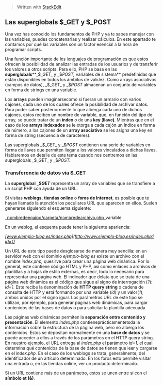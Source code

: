 ﻿


> Written with [StackEdit](https://stackedit.io/).
## Las superglobals $_GET y $_POST

Una vez has conocido los fundamentos de PHP y ya te sabes manejar con las variables, puedes concatenarlas y realizar cálculos. En este apartado te contamos por qué las variables son un factor esencial a la hora de programar scripts.

Una función importante de los lenguajes de programación es que estos ofrecen la posibilidad de analizar las entradas de los usuarios y de transferir los valores a otros scripts. Para ello, PHP se basa en las  **superglobals****_$_GET_ y _$_POST,_ variables de sistema**  predefinidas que están disponibles en todos los ámbitos de validez. Como arrays asociativos (campos de datos),  _$_GET_ y _$_POST_ almacenan un conjunto de variables en forma de strings en una variable.

Los  **arrays** pueden imaginarsecomo si fueran un armario con varios cajones, cada uno de los cuales ofrece la posibilidad de archivar datos. Para poder saber posteriormente lo que alberga cada uno de dichos cajones, estos reciben un nombre de variable, que, en función del tipo de array, se puede tratar de un  **index**  o de una  **key (llave)**. Mientras que en el caso de los  **arrays indexados**  se le otorga a cada cajón un índice en forma de número, a los cajones de un  **array asociativo**  se les asigna una key en forma de string (secuencia de caracteres).

Las superglobals  _$_GET_ y _$_POST_  contienen una serie de variables en forma de llaves que permiten llegar a los valores vinculados a dichas llaves. Hablaremos en detalle de este tema cuando nos centremos en las superglobals  _$_GET_ y _$_POST._

### Transferencia de datos vía $_GET

La  **superglobal  _$_GET_**  representa un array de variables que se transfiere a un script PHP con ayuda de un URL.

Si visitas  **weblogs**,  **tiendas online**  o  **foros de Internet**, es posible que te hayan llamado la atención los peculiares URL que aparecen en ellos. Suelen generarse siguiendo el esquema siguiente:

_[nombredeequipo/carpeta/nombredearchivo.php](http://nombredeequipo/carpeta/nombredearchivo.php?nombredevariable=valorde)_variable

En un weblog, el esquema puede tener la siguiente apariencia:

_[www.ejemplo-blog.es/index.php](http://www.ejemplo-blog.es/index.php?id=1)_

Un URL de este tipo puede desglosarse de manera muy sencilla: en un servidor web con el dominio  _ejemplo-blog.es_ existe un archivo con el nombre  _index.php,_ quesirve para crear una página web dinámica. Por lo general, este contiene código HTML y PHP, así como enlaces a archivos de plantillas y a hojas de estilo externas, es decir, todo lo necesario para representar una página web. El indicador que delata que se trata de una página web dinámica es el código que sigue al signo de interrogación (_?_): _id=1._ Este recibe la denominación de  **HTTP query string**  o cadena de consulta de HTTP y está formando por una variable (_id)_ y un valor(_1_), ambos unidos por el signo igual. Los parámetros URL de este tipo se utilizan, por ejemplo, para generar páginas web dinámicas, para cargar contenidos de las bases de datos o para solicitar la plantilla adecuada.

Las páginas web dinámicas permiten la  **separación entre contenido y presentación**. El elemento  _index.php_ contieneprácticamentetoda la información sobre la estructura de la página web, pero no alberga los contenidos. Estos se depositan normalmente en una  **base de datos**  y se puede acceder a ellos a través de los parámetros en el HTTP query string. En nuestro ejemplo, el URL entrega al  _index.php_ el parámetro _id=1,_ el cual determina qué contenidos de la base de datos se tienen que leer y cargarse en el  _index.php._ En el caso de los weblogs se trata, generalmente, del identificador de un artículo determinado. En los foros esto permite visitar una entrada o, en las tiendas online, ver un producto determinado.

Si un URL contiene más de un parámetro, estos se unen entre sí con el  **símbolo et (&)**.
